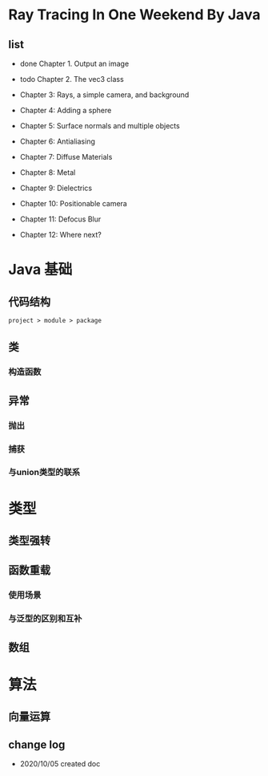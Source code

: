 # Ray Tracing In One Weekend By Java

## list

- done Chapter 1. Output an image

- todo Chapter 2. The vec3 class

- Chapter 3: Rays, a simple camera, and background

- Chapter 4: Adding a sphere 

- Chapter 5: Surface normals and multiple objects

- Chapter 6: Antialiasing

- Chapter 7: Diffuse Materials

- Chapter 8: Metal

- Chapter 9: Dielectrics

- Chapter 10: Positionable camera

- Chapter 11: Defocus Blur

- Chapter 12: Where next?

# Java 基础

## 代码结构

`project > module > package`

## 类

### 构造函数

## 异常

### 抛出

### 捕获

### 与union类型的联系

# 类型

## 类型强转

## 函数重载

### 使用场景

### 与泛型的区别和互补

## 数组

# 算法

## 向量运算

## change log

- 2020/10/05 created doc
 